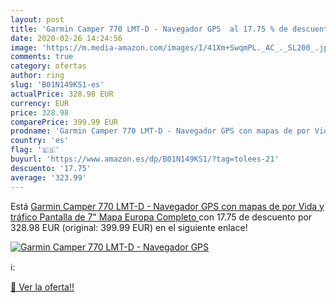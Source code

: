 ```yaml
---
layout: post
title: 'Garmin Camper 770 LMT-D - Navegador GPS  al 17.75 % de descuento'
date: 2020-02-26 14:24:56
image: 'https://m.media-amazon.com/images/I/41Xm+SwqmPL._AC_._SL200_.jpg'
comments: true
category: ofertas
author: ring
slug: 'B01N149KS1-es'
actualPrice: 328.98 EUR
currency: EUR
price: 328.98
comparePrice: 399.99 EUR
prodname: 'Garmin Camper 770 LMT-D - Navegador GPS con mapas de por Vida y tráfico  Pantalla de 7"  Mapa Europa Completo '
country: 'es'
flag: '🇪🇸'
buyurl: 'https://www.amazon.es/dp/B01N149KS1/?tag=tolees-21'
descuento: '17.75'
average: '323.99'
---
```


Está [Garmin Camper 770 LMT-D - Navegador GPS con mapas de por Vida y tráfico  Pantalla de 7"  Mapa Europa Completo ](https://www.amazon.es/dp/B01N149KS1/?tag=tolees-21) con 17.75 de descuento por 328.98 EUR (original: 399.99 EUR) en el siguiente enlace!

[![Garmin Camper 770 LMT-D - Navegador GPS ](https://m.media-amazon.com/images/I/41Xm+SwqmPL._AC_._SL200_.jpg)](https://www.amazon.es/dp/B01N149KS1/?tag=tolees-21)

ℹ️:


[🛒 Ver la oferta!!](https://www.amazon.es/dp/B01N149KS1/?tag=tolees-21)

